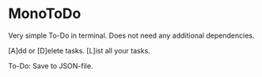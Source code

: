 # MonoToDo
Very simple To-Do in terminal. Does not need any additional dependencies.

[A]dd or [D]elete tasks.
[L]ist all your tasks.

To-Do:
Save to JSON-file.
